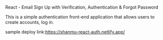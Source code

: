 React - Email Sign Up with Verification, Authentication & Forgot Password

This is a simple authentication front-end application that allows users to create accounts, log in.

sample deploy link:https://shanmu-react-auth.netlify.app/


